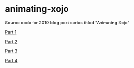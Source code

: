 # animating-xojo
Source code for 2019 blog post series titled "Animating Xojo"


[Part 1](https://blog.xojo.com/2019/07/24/guest-post-historical-methods/)

[Part 2](https://blog.xojo.com/2019/07/31/guest-post-animating-xojo-part-2/)

[Part 3](https://blog.xojo.com/2019/08/15/guest-post-animating-xojo-part-3/)

[Part 4](https://blog.xojo.com/2019/08/21/guest-post-animating-xojo-part-4/)
